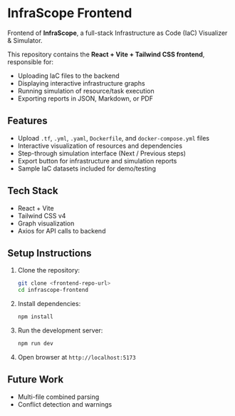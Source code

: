 # InfraScope Frontend

Frontend of **InfraScope**, a full-stack Infrastructure as Code (IaC) Visualizer & Simulator.  

This repository contains the **React + Vite + Tailwind CSS frontend**, responsible for:

- Uploading IaC files to the backend  
- Displaying interactive infrastructure graphs  
- Running simulation of resource/task execution  
- Exporting reports in JSON, Markdown, or PDF  

## Features

- Upload `.tf`, `.yml`, `.yaml`, `Dockerfile`, and `docker-compose.yml` files  
- Interactive visualization of resources and dependencies  
- Step-through simulation interface (Next / Previous steps)  
- Export button for infrastructure and simulation reports  
- Sample IaC datasets included for demo/testing  

## Tech Stack

- React + Vite  
- Tailwind CSS v4  
- Graph visualization  
- Axios for API calls to backend  

## Setup Instructions

1. Clone the repository:
   ```bash
   git clone <frontend-repo-url>
   cd infrascope-frontend
   ```

2. Install dependencies:
   ```bash
   npm install
   ```

3. Run the development server:
   ```bash
   npm run dev
   ```

4. Open browser at `http://localhost:5173`

## Future Work

- Multi-file combined parsing
- Conflict detection and warnings
